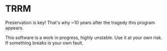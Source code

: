 # TRRM
Preservation is key! That's why ~10 years after the tragedy this program appears.

This software is a work in progress, highly unstable.
Use it at your own risk. If something breaks is your own fault.